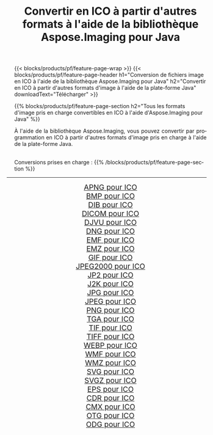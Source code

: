 ﻿---
title: Convertir en ICO à partir d'autres formats à l'aide de la bibliothèque Aspose.Imaging pour Java 
weight: 3920
url: /fr/java/conversion/to/ico/ 
lang: fr
langdirlevel: 2
locales: zh-hans,ja,it,ru,de,es,fr,nl,id,lt,pl,pt,vi,tr,ko,zh-hant,ar,hi,th,sv,cs,uk,he
description: En utilisant Aspose.Imaging, vous pouvez convertir en ICO à partir d'autres formats en utilisant Java
---

{{< blocks/products/pf/feature-page-wrap >}}
{{< blocks/products/pf/feature-page-header h1="Conversion de fichiers image en ICO à l'aide de la bibliothèque Aspose.Imaging pour Java" h2="Convertir en ICO à partir d'autres formats d'image à l'aide de la plate-forme Java" downloadText="Télécharger" >}}


{{% blocks/products/pf/feature-page-section  h2="Tous les formats d'image pris en charge convertibles en ICO à l'aide d'Aspose.Imaging pour Java" %}}
<p align=justify>À l'aide de la bibliothèque Aspose.Imaging, vous pouvez convertir par programmation en ICO à partir d'autres formats d'image pris en charge à l'aide de la plate-forme Java.</p>
<br/>
Conversions prises en charge :
{{% /blocks/products/pf/feature-page-section %}}
<div class="container-fluid productfamilypage bg-gray">
    <div class="convertypes bg-gray agp-content section">
        <div class="container">
		<hr style="margin-left:-20px;"/>
		<div class="row other-converters" style="gap: 10px;font-size: 19px;text-align:center;">
		    <div class='col-md-2 other-converter remove-lp remove-rp'><a href="/imaging/fr/java/conversion/apng-to-ico/" style="padding:15px;">APNG pour ICO</a></div>
<div class='col-md-2 other-converter remove-lp remove-rp'><a href="/imaging/fr/java/conversion/bmp-to-ico/" style="padding:15px;">BMP pour ICO</a></div>
<div class='col-md-2 other-converter remove-lp remove-rp'><a href="/imaging/fr/java/conversion/dib-to-ico/" style="padding:15px;">DIB pour ICO</a></div>
<div class='col-md-2 other-converter remove-lp remove-rp'><a href="/imaging/fr/java/conversion/dicom-to-ico/" style="padding:15px;">DICOM pour ICO</a></div>
<div class='col-md-2 other-converter remove-lp remove-rp'><a href="/imaging/fr/java/conversion/djvu-to-ico/" style="padding:15px;">DJVU pour ICO</a></div>
<div class='col-md-2 other-converter remove-lp remove-rp'><a href="/imaging/fr/java/conversion/dng-to-ico/" style="padding:15px;">DNG pour ICO</a></div>
<div class='col-md-2 other-converter remove-lp remove-rp'><a href="/imaging/fr/java/conversion/emf-to-ico/" style="padding:15px;">EMF pour ICO</a></div>
<div class='col-md-2 other-converter remove-lp remove-rp'><a href="/imaging/fr/java/conversion/emz-to-ico/" style="padding:15px;">EMZ pour ICO</a></div>
<div class='col-md-2 other-converter remove-lp remove-rp'><a href="/imaging/fr/java/conversion/gif-to-ico/" style="padding:15px;">GIF pour ICO</a></div>
<div class='col-md-2 other-converter remove-lp remove-rp'><a href="/imaging/fr/java/conversion/jpeg2000-to-ico/" style="padding:15px;">JPEG2000 pour ICO</a></div>
<div class='col-md-2 other-converter remove-lp remove-rp'><a href="/imaging/fr/java/conversion/jp2-to-ico/" style="padding:15px;">JP2 pour ICO</a></div>
<div class='col-md-2 other-converter remove-lp remove-rp'><a href="/imaging/fr/java/conversion/j2k-to-ico/" style="padding:15px;">J2K pour ICO</a></div>
<div class='col-md-2 other-converter remove-lp remove-rp'><a href="/imaging/fr/java/conversion/jpg-to-ico/" style="padding:15px;">JPG pour ICO</a></div>
<div class='col-md-2 other-converter remove-lp remove-rp'><a href="/imaging/fr/java/conversion/jpeg-to-ico/" style="padding:15px;">JPEG pour ICO</a></div>
<div class='col-md-2 other-converter remove-lp remove-rp'><a href="/imaging/fr/java/conversion/png-to-ico/" style="padding:15px;">PNG pour ICO</a></div>
<div class='col-md-2 other-converter remove-lp remove-rp'><a href="/imaging/fr/java/conversion/tga-to-ico/" style="padding:15px;">TGA pour ICO</a></div>
<div class='col-md-2 other-converter remove-lp remove-rp'><a href="/imaging/fr/java/conversion/tif-to-ico/" style="padding:15px;">TIF pour ICO</a></div>
<div class='col-md-2 other-converter remove-lp remove-rp'><a href="/imaging/fr/java/conversion/tiff-to-ico/" style="padding:15px;">TIFF pour ICO</a></div>
<div class='col-md-2 other-converter remove-lp remove-rp'><a href="/imaging/fr/java/conversion/webp-to-ico/" style="padding:15px;">WEBP pour ICO</a></div>
<div class='col-md-2 other-converter remove-lp remove-rp'><a href="/imaging/fr/java/conversion/wmf-to-ico/" style="padding:15px;">WMF pour ICO</a></div>
<div class='col-md-2 other-converter remove-lp remove-rp'><a href="/imaging/fr/java/conversion/wmz-to-ico/" style="padding:15px;">WMZ pour ICO</a></div>
<div class='col-md-2 other-converter remove-lp remove-rp'><a href="/imaging/fr/java/conversion/svg-to-ico/" style="padding:15px;">SVG pour ICO</a></div>
<div class='col-md-2 other-converter remove-lp remove-rp'><a href="/imaging/fr/java/conversion/svgz-to-ico/" style="padding:15px;">SVGZ pour ICO</a></div>
<div class='col-md-2 other-converter remove-lp remove-rp'><a href="/imaging/fr/java/conversion/eps-to-ico/" style="padding:15px;">EPS pour ICO</a></div>
<div class='col-md-2 other-converter remove-lp remove-rp'><a href="/imaging/fr/java/conversion/cdr-to-ico/" style="padding:15px;">CDR pour ICO</a></div>
<div class='col-md-2 other-converter remove-lp remove-rp'><a href="/imaging/fr/java/conversion/cmx-to-ico/" style="padding:15px;">CMX pour ICO</a></div>
<div class='col-md-2 other-converter remove-lp remove-rp'><a href="/imaging/fr/java/conversion/otg-to-ico/" style="padding:15px;">OTG pour ICO</a></div>
<div class='col-md-2 other-converter remove-lp remove-rp'><a href="/imaging/fr/java/conversion/odg-to-ico/" style="padding:15px;">ODG pour ICO</a></div>
                </div>
        </div>
    </div>
</div>
<br/>

